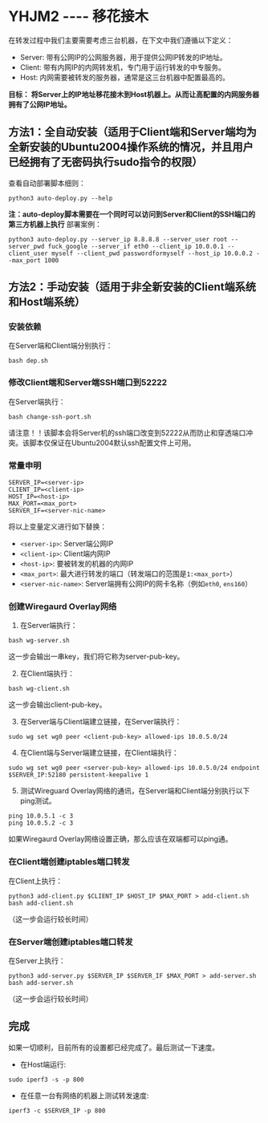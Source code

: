 # YHJM2 ---- 移花接木

在转发过程中我们主要需要考虑三台机器，在下文中我们遵循以下定义：
* Server: 带有公网IP的公网服务器，用于提供公网IP转发的IP地址。
* Client: 带有内网IP的内网转发机，专门用于运行转发的中专服务。
* Host: 内网需要被转发的服务器，通常是这三台机器中配置最高的。

**目标： 将Server上的IP地址移花接木到Host机器上。从而让高配置的内网服务器拥有了公网IP地址。**
## 方法1：全自动安装（适用于Client端和Server端均为全新安装的Ubuntu2004操作系统的情况，并且用户已经拥有了无密码执行sudo指令的权限）
查看自动部署脚本细则：
```
python3 auto-deploy.py --help
```
**注：auto-deploy脚本需要在一个同时可以访问到Server和Client的SSH端口的第三方机器上执行**
部署案例：
```
python3 auto-deploy.py --server_ip 8.8.8.8 --server_user root --server_pwd fuck_google --server_if eth0 --client_ip 10.0.0.1 --client_user myself --client_pwd passwordformyself --host_ip 10.0.0.2 --max_port 1000
```
## 方法2：手动安装（适用于非全新安装的Client端系统和Host端系统）
### 安装依赖
在Server端和Client端分别执行：
```
bash dep.sh
```
### 修改Client端和Server端SSH端口到52222
在Server端执行：
```
bash change-ssh-port.sh
```
请注意！！该脚本会将Server机的ssh端口改变到52222从而防止和穿透端口冲突。该脚本仅保证在Ubuntu2004默认ssh配置文件上可用。

### 常量申明
```
SERVER_IP=<server-ip>
CLIENT_IP=<client-ip>
HOST_IP=<host-ip>
MAX_PORT=<max_port>
SERVER_IF=<server-nic-name>
```
将以上变量定义进行如下替换：
* `<server-ip>`: Server端公网IP
* `<client-ip>`: Client端内网IP
* `<host-ip>`: 要被转发的机器的内网IP
* `<max_port>`: 最大进行转发的端口（转发端口的范围是`1:<max_port>`）
* `<server-nic-name>`: Server端拥有公网IP的网卡名称（例如`eth0`, `ens160`）

### 创建Wiregaurd Overlay网络
1. 在Server端执行：
```
bash wg-server.sh
```
这一步会输出一串key，我们将它称为server-pub-key。

2. 在Client端执行：
```
bash wg-client.sh
```
这一步会输出client-pub-key。

3. 在Server端与Client端建立链接，在Server端执行：
```
sudo wg set wg0 peer <client-pub-key> allowed-ips 10.0.5.0/24
```
4. 在Client端与Server端建立链接，在Client端执行：
```
sudo wg set wg0 peer <server-pub-key> allowed-ips 10.0.5.0/24 endpoint $SERVER_IP:52180 persistent-keepalive 1
```
5. 测试Wireguard Overlay网络的通讯，在Server端和Client端分别执行以下ping测试。
```
ping 10.0.5.1 -c 3
ping 10.0.5.2 -c 3
```
如果Wiregaurd Overlay网络设置正确，那么应该在双端都可以ping通。

### 在Client端创建iptables端口转发
在Client上执行：
```
python3 add-client.py $CLIENT_IP $HOST_IP $MAX_PORT > add-client.sh
bash add-client.sh
```
（这一步会运行较长时间）

### 在Server端创建iptables端口转发
在Server上执行：
```
python3 add-server.py $SERVER_IP $SERVER_IF $MAX_PORT > add-server.sh
bash add-server.sh
```
（这一步会运行较长时间）

## 完成
如果一切顺利，目前所有的设置都已经完成了。最后测试一下速度。
* 在Host端运行:
```
sudo iperf3 -s -p 800
```
* 在任意一台有网络的机器上测试转发速度:
```
iperf3 -c $SERVER_IP -p 800
```
